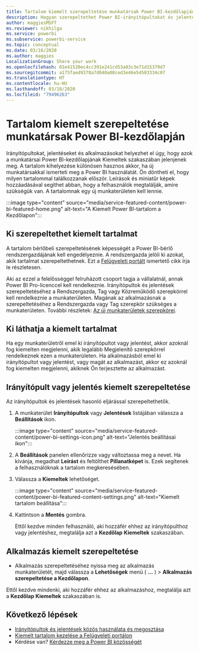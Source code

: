 ```yaml
---
title: Tartalom kiemelt szerepeltetése munkatársak Power BI-kezdőlapján
description: Hogyan szerepeltethet Power BI-irányítópultokat és jelentéseket a vállalati munkatársai Power BI-kezdőlapján.
author: maggiesMSFT
ms.reviewer: nikhilga
ms.service: powerbi
ms.subservice: powerbi-service
ms.topic: conceptual
ms.date: 03/16/2020
ms.author: maggies
LocalizationGroup: Share your work
ms.openlocfilehash: 01e41520ec4cc391e241cd53a03c3e71d15379d7
ms.sourcegitcommit: a175faed9378a7d040a08ced3e46e54503334c07
ms.translationtype: HT
ms.contentlocale: hu-HU
ms.lasthandoff: 03/18/2020
ms.locfileid: "79496263"
---
```

# <a name="feature-content-on-colleagues-power-bi-home-page"></a>Tartalom kiemelt szerepeltetése munkatársak Power BI-kezdőlapján

Irányítópultokat, jelentéseket és alkalmazásokat helyezhet el úgy, hogy azok a munkatársai Power BI-kezdőlapjának Kiemeltek szakaszában jelenjenek meg. A tartalom kihelyezése különösen hasznos akkor, ha új munkatársakkal ismerteti meg a Power BI használatát. Ön döntheti el, hogy milyen tartalommal találkozzanak először. Leírások és miniatűr képek hozzáadásával segíthet abban, hogy a felhasználók megtalálják, amire szükségük van. A tartalomnak egy új munkaterületen kell lennie.

:::image type="content" source="media/service-featured-content/power-bi-featured-home.png" alt-text="A Kiemelt Power BI-tartalom a Kezdőlapon":::

## <a name="who-can-feature-content"></a>Ki szerepeltethet kiemelt tartalmat

A tartalom bérlőbeli szerepeltetésének képességét a Power BI-bérlő rendszergazdájának kell engedélyeznie. A rendszergazda jelöli ki azokat, akik tartalmat szerepeltethetnek. Ezt a [Felügyeleti portált](../service-admin-portal.md#featured-content) ismertető cikk írja le részletesen.

Aki az ezzel a felelősséggel felruházott csoport tagja a vállalatnál, annak Power BI Pro-licenccel kell rendelkeznie. Irányítópultok és jelentések szerepeltetéséhez a Rendszergazda, Tag vagy Közreműködő szerepkörrel kell rendelkeznie a munkaterületen. Magának az alkalmazásnak a szerepeltetéséhez a Rendszergazda vagy Tag szerepkör szükséges a munkaterületen. További részletek: [Az új munkaterületek szerepkörei](../service-new-workspaces.md#roles-in-the-new-workspaces).

## <a name="who-sees-featured-content"></a>Ki láthatja a kiemelt tartalmat

Ha egy munkaterületről emel ki irányítópultot vagy jelentést, akkor azoknál fog kiemelten megjelenni, akik legalább Megjelenítő szerepkörrel rendelkeznek ezen a munkaterületen. Ha alkalmazásból emel ki irányítópultot vagy jelentést, vagy magát az alkalmazást, akkor ez azoknál fog kiemelten megjelenni, akiknek Ön terjesztette az alkalmazást.

## <a name="feature-a-dashboard-or-report"></a>Irányítópult vagy jelentés kiemelt szerepeltetése

Az irányítópultok és jelentések hasonló eljárással szerepeltethetők.

1. A munkaterület **Irányítópultok** vagy **Jelentések** listájában válassza a **Beállítások** ikon.

    :::image type="content" source="media/service-featured-content/power-bi-settings-icon.png" alt-text="Jelentés beállításai ikon":::

2. A **Beállítások** panelen ellenőrizze vagy változtassa meg a nevet. Ha kívánja, megadhat **Leírást** és feltölthet **Pillanatképet** is. Ezek segítenek a felhasználóknak a tartalom megkeresésében.

3. Válassza a **Kiemeltek** lehetőséget.

    :::image type="content" source="media/service-featured-content/power-bi-featured-content-settings.png" alt-text="Kiemelt tartalom beállítása":::

4. Kattintson a **Mentés** gombra.

    Ettől kezdve minden felhasználó, aki hozzáfér ehhez az irányítópulthoz vagy jelentéshez, megtalálja azt a **Kezdőlap** **Kiemeltek** szakaszában.

## <a name="feature-an-app"></a>Alkalmazás kiemelt szerepeltetése

- Alkalmazás szerepeltetéséhez nyissa meg az alkalmazás munkaterületét, majd válassza a **Lehetőségek** menü ( **...** ) > **Alkalmazás szerepeltetése a Kezdőlapon**.

Ettől kezdve mindenki, aki hozzáfér ehhez az alkalmazáshoz, megtalálja azt a **Kezdőlap** **Kiemeltek** szakaszában is.

## <a name="next-steps"></a>Következő lépések

* [Irányítópultok és jelentések közös használata és megosztása](../service-how-to-collaborate-distribute-dashboards-reports.md)
* [Kiemelt tartalom kezelése a Felügyeleti portálon](../service-admin-portal.md#manage-featured-content)
* Kérdése van? [Kérdezze meg a Power BI közösségét](https://community.powerbi.com/)

